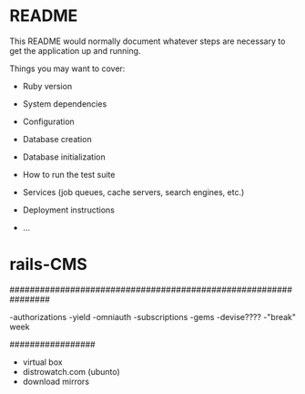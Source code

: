 # README

This README would normally document whatever steps are necessary to get the
application up and running.

Things you may want to cover:

* Ruby version

* System dependencies

* Configuration

* Database creation

* Database initialization

* How to run the test suite

* Services (job queues, cache servers, search engines, etc.)

* Deployment instructions

* ...
# rails-CMS







################################################################

-authorizations
-yield
-omniauth
-subscriptions
-gems
-devise????
-"break" week



#################

- virtual box
- distrowatch.com (ubunto)
- download mirrors

